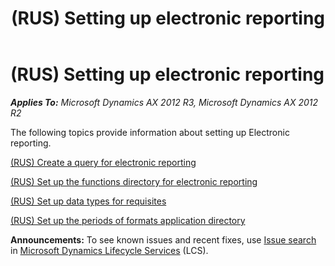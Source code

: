 ﻿---
title: (RUS) Setting up electronic reporting
TOCTitle: (RUS) Setting up electronic reporting
ms:assetid: 0a45eaf7-6439-4dec-ae48-02a0338b8947
ms:mtpsurl: https://technet.microsoft.com/en-us/library/JJ664167(v=AX.60)
ms:contentKeyID: 49384749
ms.date: 04/18/2014
mtps_version: v=AX.60
---

# (RUS) Setting up electronic reporting 


_**Applies To:** Microsoft Dynamics AX 2012 R3, Microsoft Dynamics AX 2012 R2_

The following topics provide information about setting up Electronic reporting.

[(RUS) Create a query for electronic reporting](rus-create-a-query-for-electronic-reporting.md)

[(RUS) Set up the functions directory for electronic reporting](rus-set-up-the-functions-directory-for-electronic-reporting.md)

[(RUS) Set up data types for requisites](rus-set-up-data-types-for-requisites.md)

[(RUS) Set up the periods of formats application directory](rus-set-up-the-periods-of-formats-application-directory.md)

  
**Announcements:** To see known issues and recent fixes, use [Issue search](http://go.microsoft.com/fwlink/?linkid=389258) in [Microsoft Dynamics Lifecycle Services](http://go.microsoft.com/fwlink/?linkid=306505) (LCS).

